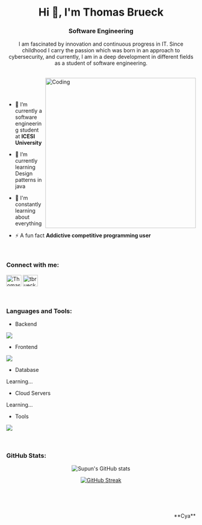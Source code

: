 <h1 align="center">Hi 👋, I'm Thomas Brueck</h1>
<h3 align="center">Software Engineering</h3>
<p align="center">I am fascinated by innovation and continuous progress in IT. Since childhood I carry the passion which was born in an approach to cybersecurity, and currently, I am in a deep development in different fields as a student of software engineering.</p>
<p align="center"> 
</p>

<br>

<img align="right" alt="Coding" width="400" src="https://giffiles.alphacoders.com/354/35465.gif">

<br><br>

- 🔭 I’m currently a software engineering student at **ICESI University**

- 🌱 I’m currently learning Design patterns in java

- 💬 I'm constantly learning about everything

- ⚡ A fun fact **Addictive competitive programming user**

<br>
<h3 align="left">Connect with me:</h3>
<p align="left">
<a href="https://www.linkedin.com/in/thomas-brueck-46232a271/" target="blank"><img align="center" src="https://raw.githubusercontent.com/rahuldkjain/github-profile-readme-generator/master/src/images/icons/Social/linked-in-alt.svg" alt="Thomas Brueck" height="30" width="40" /></a>
<a href="https://www.instagram.com/tbrueck.13/" target="blank"><img align="center" src="https://raw.githubusercontent.com/rahuldkjain/github-profile-readme-generator/master/src/images/icons/Social/instagram.svg" alt="tbrueck.13" height="30" width="40" /></a>
</p>
<br>

<img src="https://www.gifsanimados.org/data/media/562/linea-imagen-animada-0170.gif" height="2" width="100%">

<h3 align="left">Languages and Tools:</h3>

- Backend
<p align="left">
  <a href="https://skillicons.dev">
    <img src="https://skillicons.dev/icons?i=java,cpp,r" />
  </a>
</p>


- Frontend
<p align="left">
  <a href="https://skillicons.dev">
    <img src="https://skillicons.dev/icons?i=markdown" />
  </a>
</p>


- Database
<p align="left">
    Learning...
</p>


- Cloud Servers
<p align="left">
    Learning...
</p>


- Tools
<p align="left">
  <a href="https://skillicons.dev">
    <img src="https://skillicons.dev/icons?i=git,github,figma,idea,vscode,linux,neovim" />
  </a>
</p>

<br/>

<img src="https://www.gifsanimados.org/data/media/562/linea-imagen-animada-0170.gif" height="2" width="100%">

<h3 align="left">GitHub Stats:</h3>
<div align="center">
 
![Supun's GitHub stats](https://github-readme-stats.vercel.app/api?username=supuna97\&theme=midnight-purple\&show_icons=true\&show=reviews,prs_merged,prs_merged_percentage\&hide=contribs,issues)

[![GitHub Streak](https://streak-stats.demolab.com/?user=supuna97&theme=midnight-purple)](https://git.io/streak-stats)

</div>

<br><br>

<img src="https://www.gifsanimados.org/data/media/562/linea-imagen-animada-0170.gif" height="2" width="100%">

<br>
<p align="right" > **Cya** </p>

